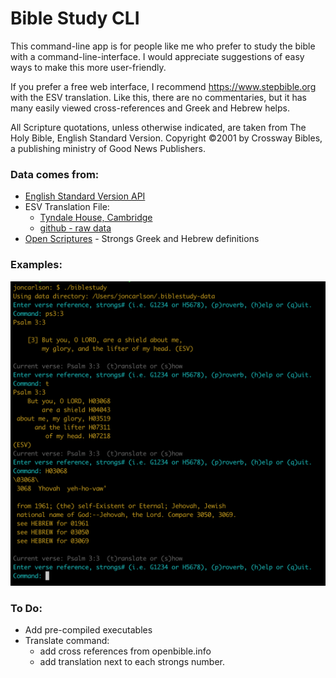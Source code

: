 # Bible Study CLI

This command-line app is for people like me who prefer to study the bible with a command-line-interface. I would appreciate suggestions of easy ways to make this more user-friendly.

If you prefer a free web interface, I recommend https://www.stepbible.org with the ESV translation.  Like this, there are no commentaries, but it has many easily viewed cross-references and Greek and Hebrew helps.

All Scripture quotations, unless otherwise indicated, are taken from The Holy Bible, English Standard Version. Copyright ©2001 by Crossway Bibles, a publishing ministry of Good News Publishers.

### Data comes from:
* [English Standard Version API](https://api.esv.org/)
* ESV Translation File:
  * [Tyndale House, Cambridge](http://www.TyndaleHouse.com)
  * [github - raw data](https://github.com/tyndale/STEPBible-Data) 
* [Open Scriptures](https://github.com/openscriptures/strongs) - Strongs Greek and Hebrew definitions

### Examples:

![Examples](https://github.com/joncrlsn/biblestudy/raw/master/images/biblestudy-cli.png)


### To Do:
* Add pre-compiled executables
* Translate command: 
  * add cross references from openbible.info
  * add translation next to each strongs number.
